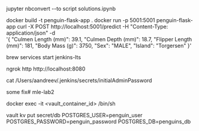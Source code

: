  jupyter nbconvert --to script solutions.ipynb
 

docker build -t penguin-flask-app .
docker run -p 5001:5001 penguin-flask-app
curl -X POST http://localhost:5001/predict -H "Content-Type: application/json" -d \
'{
    "Culmen Length (mm)": 39.1,
    "Culmen Depth (mm)": 18.7,
    "Flipper Length (mm)": 181,
    "Body Mass (g)": 3750,
    "Sex": "MALE",
    "Island": "Torgersen"
}'


brew services start jenkins-lts

ngrok http http://localhost:8080

cat /Users/aandreev/.jenkins/secrets/initialAdminPassword


some fix# mle-lab2


docker exec -it <vault_container_id> /bin/sh

vault kv put secret/db POSTGRES_USER=penguin_user POSTGRES_PASSWORD=penguin_password POSTGRES_DB=penguins_db

